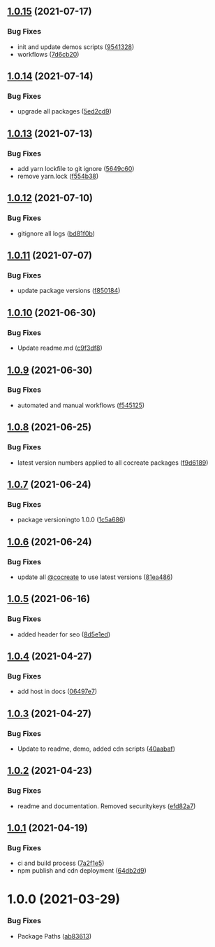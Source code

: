 ## [1.0.15](https://github.com/CoCreate-app/CoCreate-quill-adder/compare/v1.0.14...v1.0.15) (2021-07-17)


### Bug Fixes

* init and update demos scripts ([9541328](https://github.com/CoCreate-app/CoCreate-quill-adder/commit/95413284a8e22a082d97fa9507dcbf13c52223b3))
* workflows ([7d6cb20](https://github.com/CoCreate-app/CoCreate-quill-adder/commit/7d6cb20e9303331b5697de0e13226f8e554cc1a0))

## [1.0.14](https://github.com/CoCreate-app/CoCreate-quill-adder/compare/v1.0.13...v1.0.14) (2021-07-14)


### Bug Fixes

* upgrade all packages ([5ed2cd9](https://github.com/CoCreate-app/CoCreate-quill-adder/commit/5ed2cd949d4e00bd702848e95bde3a508aaf87da))

## [1.0.13](https://github.com/CoCreate-app/CoCreate-quill-adder/compare/v1.0.12...v1.0.13) (2021-07-13)


### Bug Fixes

* add yarn lockfile to git ignore ([5649c60](https://github.com/CoCreate-app/CoCreate-quill-adder/commit/5649c602f7fa224d854c547ac076d55d71241fdb))
* remove yarn.lock ([f554b38](https://github.com/CoCreate-app/CoCreate-quill-adder/commit/f554b386b42b5554d4ba06860a906641ee76b0f0))

## [1.0.12](https://github.com/CoCreate-app/CoCreate-quill-adder/compare/v1.0.11...v1.0.12) (2021-07-10)


### Bug Fixes

* gitignore all logs ([bd81f0b](https://github.com/CoCreate-app/CoCreate-quill-adder/commit/bd81f0bf166639013d9ca4f1952aacf770647cb1))

## [1.0.11](https://github.com/CoCreate-app/CoCreate-quill-adder/compare/v1.0.10...v1.0.11) (2021-07-07)


### Bug Fixes

* update package versions ([f850184](https://github.com/CoCreate-app/CoCreate-quill-adder/commit/f8501846ddd1f0193786e76c528a03ecdab538dc))

## [1.0.10](https://github.com/CoCreate-app/CoCreate-quill-adder/compare/v1.0.9...v1.0.10) (2021-06-30)


### Bug Fixes

* Update readme.md ([c9f3df8](https://github.com/CoCreate-app/CoCreate-quill-adder/commit/c9f3df8adfc77032ed0d6bf43a682b9c3c6af780))

## [1.0.9](https://github.com/CoCreate-app/CoCreate-quill-adder/compare/v1.0.8...v1.0.9) (2021-06-30)


### Bug Fixes

* automated and manual workflows ([f545125](https://github.com/CoCreate-app/CoCreate-quill-adder/commit/f5451250ec08795e01c6e5b6b5cd14dc676a3e01))

## [1.0.8](https://github.com/CoCreate-app/CoCreate-quill-adder/compare/v1.0.7...v1.0.8) (2021-06-25)


### Bug Fixes

* latest version numbers applied to all cocreate packages ([f9d6189](https://github.com/CoCreate-app/CoCreate-quill-adder/commit/f9d6189e9faad383daf2657a32cf35fd49ffd939))

## [1.0.7](https://github.com/CoCreate-app/CoCreate-quill-adder/compare/v1.0.6...v1.0.7) (2021-06-24)


### Bug Fixes

* package versioningto 1.0.0 ([1c5a686](https://github.com/CoCreate-app/CoCreate-quill-adder/commit/1c5a686e54aa1baa2688632e59c1f02a4d512cf7))

## [1.0.6](https://github.com/CoCreate-app/CoCreate-quill-adder/compare/v1.0.5...v1.0.6) (2021-06-24)


### Bug Fixes

* update all [@cocreate](https://github.com/cocreate) to use latest versions ([81ea486](https://github.com/CoCreate-app/CoCreate-quill-adder/commit/81ea4865595df9e4d709cd1aea7ad1ae3f075be2))

## [1.0.5](https://github.com/CoCreate-app/CoCreate-quill-adder/compare/v1.0.4...v1.0.5) (2021-06-16)


### Bug Fixes

* added header for seo ([8d5e1ed](https://github.com/CoCreate-app/CoCreate-quill-adder/commit/8d5e1ed05b6aed70ec45759af5bd5ee8472b5cf1))

## [1.0.4](https://github.com/CoCreate-app/CoCreate-quill-adder/compare/v1.0.3...v1.0.4) (2021-04-27)


### Bug Fixes

* add host in docs ([06497e7](https://github.com/CoCreate-app/CoCreate-quill-adder/commit/06497e7337593123552319f838bfb4384e7ffb80))

## [1.0.3](https://github.com/CoCreate-app/CoCreate-quill-adder/compare/v1.0.2...v1.0.3) (2021-04-27)


### Bug Fixes

* Update to readme, demo, added cdn scripts ([40aabaf](https://github.com/CoCreate-app/CoCreate-quill-adder/commit/40aabafefbd50c8aac636ee13591a1747f03bbc4))

## [1.0.2](https://github.com/CoCreate-app/CoCreate-quill-adder/compare/v1.0.1...v1.0.2) (2021-04-23)


### Bug Fixes

* readme and documentation. Removed securitykeys ([efd82a7](https://github.com/CoCreate-app/CoCreate-quill-adder/commit/efd82a7c0328f81d7a72a22ecedc6101948ac78b))

## [1.0.1](https://github.com/CoCreate-app/CoCreate-quill-adder/compare/v1.0.0...v1.0.1) (2021-04-19)


### Bug Fixes

* ci and build process ([7a2f1e5](https://github.com/CoCreate-app/CoCreate-quill-adder/commit/7a2f1e5fcbfdbcda5b91b532f6b0533ce1735111))
* npm publish and cdn deployment ([64db2d9](https://github.com/CoCreate-app/CoCreate-quill-adder/commit/64db2d933c8f225de3225322c1e8ae19606aeb56))

# 1.0.0 (2021-03-29)


### Bug Fixes

* Package Paths ([ab83613](https://github.com/CoCreate-app/CoCreate-quill-adder/commit/ab83613853cfec70d620469f59415995fe9c8385))
